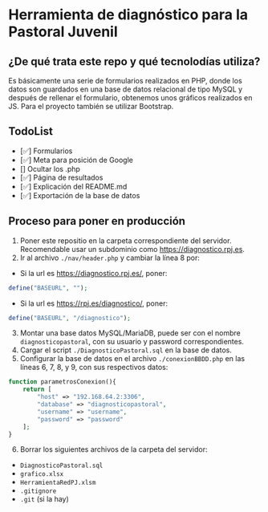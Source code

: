 # Herramienta de diagnóstico para la Pastoral Juvenil
## ¿De qué trata este repo y qué tecnolodías utiliza?
Es básicamente una serie de formularios realizados en PHP, donde los datos son guardados en una base de datos relacional de tipo MySQL y después de rellenar el formulario, obtenemos unos gráficos realizados en JS. Para el proyecto también se utilizar Bootstrap.
## TodoList
- [✅] Formularios
- [✅] Meta para posición de Google
- [] Ocultar los .php
- [✅] Página de resultados
- [✅] Explicación del README.md
- [✅] Exportación de la base de datos

## Proceso para poner en producción
1. Poner este repositio en la carpeta correspondiente del servidor. Recomendable usar un subdominio como https://diagnostico.rpj.es.
2. Ir al archivo `./nav/header.php` y cambiar la línea 8 por:  
- Si la url es https://diagnostico.rpj.es/, poner:
```php
define("BASEURL", "");
```
- Si la url es https://rpj.es/diagnostico/, poner:
```php
define("BASEURL", "/diagnostico");
```
3. Montar una base datos MySQL/MariaDB, puede ser con el nombre `diagnosticopastoral`, con su usuario y password correspondientes.
4. Cargar el script `./DiagnosticoPastoral.sql` en la base de datos.
5. Configurar la base de datos en el archivo `./conexionBBDD.php` en las líneas 6, 7, 8, y 9, con sus respectivos datos:
```php
function parametrosConexion(){
    return [
        "host" => "192.168.64.2:3306",
        "database" => "diagnosticopastoral",
        "username" => "username",
        "password" => "password"
    ];
}
```
6. Borrar los siguientes archivos de la carpeta del servidor:
- `DiagnosticoPastoral.sql`
- `grafico.xlsx`
- `HerramientaRedPJ.xlsm`
- `.gitignore`
- `.git` (si la hay)

